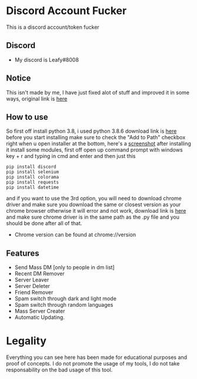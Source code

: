 # Discord Account Fucker
This is a discord account/token fucker

## Discord
* My discord is Leafy#8008

## Notice
This isn't made by me, I have just fixed alot of stuff and improved it in some ways, original link is [here](https://github.com/azael1337/Jajaja-Account-Nuker)

## How to use
So first off install python 3.8, i used python 3.8.6 download link is [here](https://www.python.org/downloads/release/python-386/)
before you start installing make sure to check the "Add to Path" checkbox right when u open installer at the bottom, here's a [screenshot](https://iileafy.has-no-bra.in/1NdAxo.png)
after installing it install some modules, first off open up command prompt with windows key + r and typing in cmd and enter and then just this
```
pip install discord
pip install selenium
pip install colorama
pip install requests
pip install datetime
```
and if you want to use the 3rd option, you will need to download chrome driver and make sure you download the same or closest version as your chrome browser otherwise it will error and not work, download link is [here](https://chromedriver.chromium.org/downloads) and make sure chrome driver is in the same path as the .py file
and you should be done after all of that.
* Chrome version can be found at chrome://version

## Features
* Send Mass DM [only to people in dm list]
* Recent DM Remover
* Server Leaver
* Server Deleter
* Friend Remover
* Spam switch through dark and light mode
* Spam switch through random languages
* Mass Server Creater
* Automatic Updating.

# Legality
Everything you can see here has been made for educational purposes and proof of concepts. I do not promote the usage of my tools, I do not take responsability on the bad usage of this tool.
